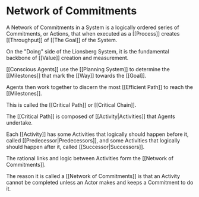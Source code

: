 # Network of Commitments

A Network of Commitments in a System is a logically ordered series of Commitments, or Actions, that when executed as a [[Process]] creates [[Throughput]] of [[The Goal]] of the System. 

On the "Doing" side of the Lionsberg System, it is the fundamental backbone of [[Value]] creation and measurement. 

[[Conscious Agents]] use the [[Planning System]] to determine the [[Milestones]] that mark the [[Way]] towards the [[Goal]].

Agents then work together to discern the most [[Efficient Path]] to reach the [[Milestones]]. 

This is called the [[Critical Path]] or [[Critical Chain]].

The [[Critical Path]] is composed of [[Activity|Activities]] that Agents undertake.

Each [[Activity]] has some Activities that logically should happen before it, called [[Predecessor|Predecessors]], and some Activities that logically should happen after it, called [[Successor|Successors]].

The rational links and logic between Activities form the [[Network of Commitments]].

The reason it is called a [[Network of Commitments]] is that an Activity cannot be completed unless an Actor makes and keeps a Commitment to do it. 